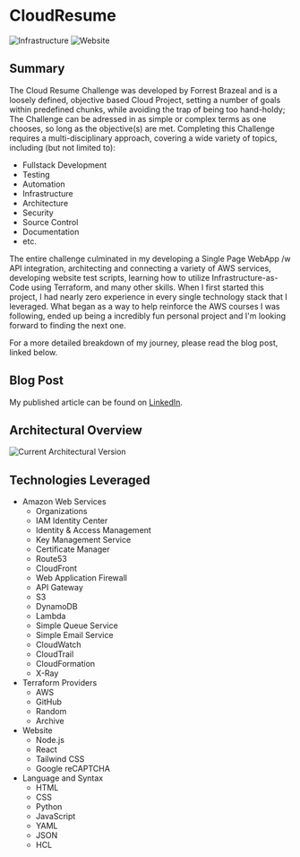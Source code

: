 # CloudResume
![Infrastructure](https://github.com/RetroHazard/CloudResume/actions/workflows/infrastructure.yml/badge.svg)
![Website](https://github.com/RetroHazard/CloudResume/actions/workflows/website.yml/badge.svg)


## Summary
The Cloud Resume Challenge was developed by Forrest Brazeal and is a loosely defined, objective based Cloud Project, setting a number of goals within predefined chunks, while avoiding the trap of being too hand-holdy; The Challenge can be adressed in as simple or complex terms as one chooses, so long as the objective(s) are met.
Completing this Challenge requires a multi-disciplinary approach, covering a wide variety of topics, including (but not limited to): 
+ Fullstack Development
+ Testing
+ Automation
+ Infrastructure
+ Architecture
+ Security
+ Source Control
+ Documentation
+ etc.

The entire challenge culminated in my developing a Single Page WebApp /w API integration, architecting and connecting a variety of AWS services, developing website test scripts, learning how to utilize Infrastructure-as-Code using Terraform, and many other skills.
When I first started this project, I had nearly zero experience in every single technology stack that I leveraged. What began as a way to help reinforce the AWS courses I was following, ended up being a incredibly fun personal project and I'm looking forward to finding the next one.

For a more detailed breakdown of my journey, please read the blog post, linked below.

## Blog Post
My published article can be found on [LinkedIn](https://www.linkedin.com/pulse/taking-cloud-resume-challenge-alexander-bracken-gm0wc/).


## Architectural Overview
![Current Architectural Version](https://media.licdn.com/dms/image/D5612AQHV6b2IgcGYxw/article-inline_image-shrink_1000_1488/0/1720409517025?e=1726099200&v=beta&t=lMS00bjuDtDAtyFUVPDj2Ac6q_uuRbCVaCJfmw1HzJw)


## Technologies Leveraged
 + Amazon Web Services
   + Organizations
   + IAM Identity Center
   + Identity & Access Management
   + Key Management Service
   + Certificate Manager
   + Route53
   + CloudFront
   + Web Application Firewall
   + API Gateway
   + S3
   + DynamoDB
   + Lambda
   + Simple Queue Service
   + Simple Email Service
   + CloudWatch
   + CloudTrail
   + CloudFormation
   + X-Ray
 + Terraform Providers
   + AWS
   + GitHub
   + Random
   + Archive
 + Website
   + Node.js
   + React
   + Tailwind CSS
   + Google reCAPTCHA
 + Language and Syntax
   + HTML
   + CSS
   + Python
   + JavaScript
   + YAML
   + JSON
   + HCL
